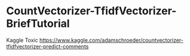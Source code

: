 # CountVectorizer-TfidfVectorizer-BriefTutorial
Kaggle Toxic
https://www.kaggle.com/adamschroeder/countvectorizer-tfidfvectorizer-predict-comments
